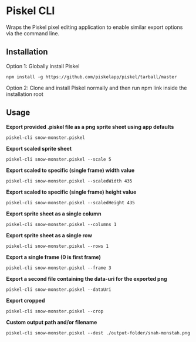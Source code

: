# Piskel CLI

Wraps the Piskel pixel editing application to enable similar export options via the command line.

## Installation

Option 1: Globally install Piskel
```
npm install -g https://github.com/piskelapp/piskel/tarball/master
```

Option 2: Clone and install Piskel normally and then run npm link inside the installation root

## Usage

**Export provided .piskel file as a png sprite sheet using app defaults**
```
piskel-cli snow-monster.piskel
```

**Export scaled sprite sheet**
```
piskel-cli snow-monster.piskel --scale 5
```

**Export scaled to specific (single frame) width value**
```
piskel-cli snow-monster.piskel --scaledWidth 435
```

**Export scaled to specific (single frame) height value**
```
piskel-cli snow-monster.piskel --scaledHeight 435
```

**Export sprite sheet as a single column**
```
piskel-cli snow-monster.piskel --columns 1
```

**Export sprite sheet as a single row**
```
piskel-cli snow-monster.piskel --rows 1
```

**Export a single frame (0 is first frame)**
```
piskel-cli snow-monster.piskel --frame 3
```

**Export a second file containing the data-uri for the exported png**
```
piskel-cli snow-monster.piskel --dataUri
```

**Export cropped**
```
piskel-cli snow-monster.piskel --crop
```

**Custom output path and/or filename**
```
piskel-cli snow-monster.piskel --dest ./output-folder/snah-monstah.png
```
